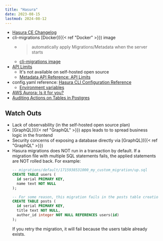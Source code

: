 ```yaml
---
title: "Hasura"
date: 2023-08-15
lastmod: 2024-08-12
---
```


- [Hasura CE Changelog](https://hasura.io/changelog/community-edition)
- cli-migrations [Docker]({{< ref "Docker" >}}) image
	- > automatically apply Migrations/Metadata when the server starts
	- [cli-migrations image](https://hasura.io/docs/latest/migrations-metadata-seeds/legacy-configs/config-v2/advanced/auto-apply-migrations/#cli-migrations-image)
- [API Limits](https://hasura.io/docs/latest/security/api-limits/)
	- It's not available on self-hosted open source
	- [Metadata API Reference: API Limits](https://hasura.io/docs/latest/api-reference/metadata-api/api-limits/)
- config.yaml reference: [Hasura CLI Configuration Reference](https://hasura.io/docs/latest/hasura-cli/config-reference/)
	- [Environment variables](https://hasura.io/docs/latest/hasura-cli/config-reference/#environment-variables)
- [AWS Aurora: Is it for you?](https://hasura.io/blog/aws-aurora-is-it-for-you/)
- [Auditing Actions on Tables in Postgres](https://hasura.io/docs/latest/schema/postgres/postgres-guides/auditing-tables/)

## Watch Outs
- Lack of observability (in the self-hosted open source plan)
- [GraphQL]({{< ref "GraphQL" >}}) apps leads to to spread business logic in the
  frontend
- Security concerns of exposing a database directly via
  [GraphQL]({{< ref "GraphQL" >}})
- Hasura migrations does NOT run in a transaction by default. If a migration
  file with multiple SQL statements fails, the applied statements are NOT
  rolled back. For example:
  ```sql
  -- migrations/default/1715938531000_my_custom_migration/up.sql
  CREATE TABLE users (
    id serial PRIMARY KEY,
    name text NOT NULL
  );

  -- For some reason, this migration fails in the posts table creation
  CREATE TABLE posts (
    id serial PRIMARY KEY,
    title text NOT NULL,
    author_id integer NOT NULL REFERENCES users(id)
  );
  ```
  If you retry the migration, it will fail because the users table already
  exists.
